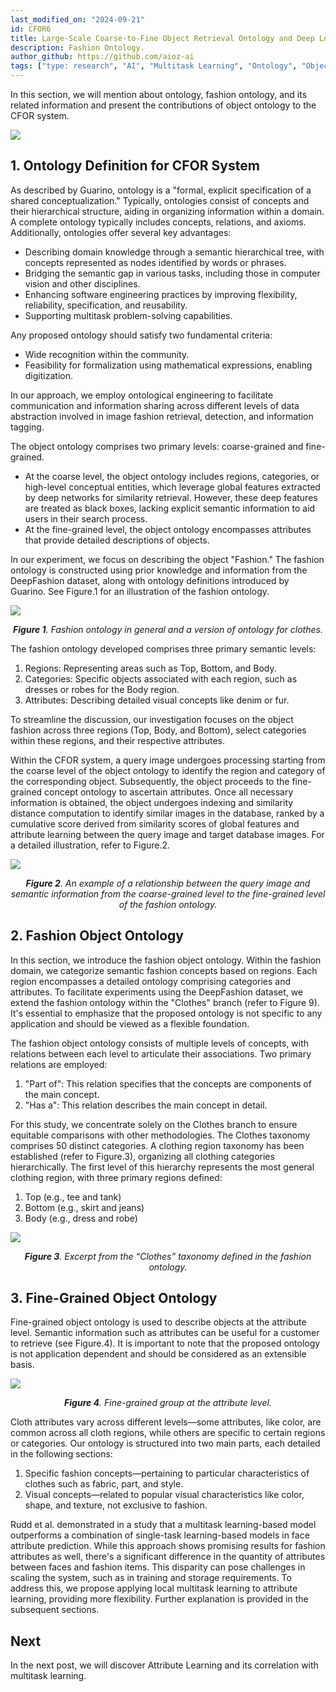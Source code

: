 ```yaml
---
last_modified_on: "2024-09-21"
id: CFOR6
title: Large-Scale Coarse-to-Fine Object Retrieval Ontology and Deep Local Multitask Learning (Part 6)
description: Fashion Ontology.
author_github: https://github.com/aioz-ai
tags: ["type: research", "AI", "Multitask Learning", "Ontology", "Object Retrieval"]
---
```

In this section, we will mention about ontology, fashion ontology, and its related information and present the contributions of object ontology to the CFOR system.

![](https://vision.aioz.io/f/a0aa2d3736084024807e/?dl=1)

## 1.  Ontology Definition for CFOR System
As described by Guarino, ontology is a "formal, explicit specification of a shared conceptualization." Typically, ontologies consist of concepts and their hierarchical structure, aiding in organizing information within a domain. A complete ontology typically includes concepts, relations, and axioms. Additionally, ontologies offer several key advantages:

- Describing domain knowledge through a semantic hierarchical tree, with concepts represented as nodes identified by words or phrases.
- Bridging the semantic gap in various tasks, including those in computer vision and other disciplines.
- Enhancing software engineering practices by improving flexibility, reliability, specification, and reusability.
- Supporting multitask problem-solving capabilities.

Any proposed ontology should satisfy two fundamental criteria:

- Wide recognition within the community.
- Feasibility for formalization using mathematical expressions, enabling digitization.

In our approach, we employ ontological engineering to facilitate communication and information sharing across different levels of data abstraction involved in image fashion retrieval, detection, and information tagging.

The object ontology comprises two primary levels: coarse-grained and fine-grained.

- At the coarse level, the object ontology includes regions, categories, or high-level conceptual entities, which leverage global features extracted by deep networks for similarity retrieval. However, these deep features are treated as black boxes, lacking explicit semantic information to aid users in their search process.
- At the fine-grained level, the object ontology encompasses attributes that provide detailed descriptions of objects.

In our experiment, we focus on describing the object "Fashion." The fashion ontology is constructed using prior knowledge and information from the DeepFashion dataset, along with ontology definitions introduced by Guarino. See Figure.1 for an illustration of the fashion ontology.

![](https://vision.aioz.io/f/195f53e3b6254bf7baa8/?dl=1)*<center>**Figure 1**. Fashion ontology in general and a version of ontology for clothes.</center>*

The fashion ontology developed comprises three primary semantic levels:
1. Regions: Representing areas such as Top, Bottom, and Body.
2. Categories: Specific objects associated with each region, such as dresses or robes for the Body region.
3. Attributes: Describing detailed visual concepts like denim or fur.

To streamline the discussion, our investigation focuses on the object fashion across three regions (Top, Body, and Bottom), select categories within these regions, and their respective attributes.

Within the CFOR system, a query image undergoes processing starting from the coarse level of the object ontology to identify the region and category of the corresponding object. Subsequently, the object proceeds to the fine-grained concept ontology to ascertain attributes. Once all necessary information is obtained, the object undergoes indexing and similarity distance computation to identify similar images in the database, ranked by a cumulative score derived from similarity scores of global features and attribute learning between the query image and target database images. For a detailed illustration, refer to Figure.2.

![](https://vision.aioz.io/f/2f3e76c9a82745eaaad5/?dl=1)*<center>**Figure 2**. An example of a relationship between the query image and semantic information from the coarse-grained level to the fine-grained level of the fashion ontology.</center>*


## 2. Fashion Object Ontology

In this section, we introduce the fashion object ontology. Within the fashion domain, we categorize semantic fashion concepts based on regions. Each region encompasses a detailed ontology comprising categories and attributes. To facilitate experiments using the DeepFashion dataset, we extend the fashion ontology within the "Clothes" branch (refer to Figure 9). It's essential to emphasize that the proposed ontology is not specific to any application and should be viewed as a flexible foundation.

The fashion object ontology consists of multiple levels of concepts, with relations between each level to articulate their associations. Two primary relations are employed:
1. "Part of": This relation specifies that the concepts are components of the main concept.
2. "Has a": This relation describes the main concept in detail.

For this study, we concentrate solely on the Clothes branch to ensure equitable comparisons with other methodologies. The Clothes taxonomy comprises 50 distinct categories. A clothing region taxonomy has been established (refer to Figure.3), organizing all clothing categories hierarchically. The first level of this hierarchy represents the most general clothing region, with three primary regions defined:
1. Top (e.g., tee and tank)
2. Bottom (e.g., skirt and jeans)
3. Body (e.g., dress and robe)

![](https://vision.aioz.io/f/5f04c5ea0d1c4070ab91/?dl=1)*<center>**Figure 3**. Excerpt from the “Clothes” taxonomy defined in the fashion ontology.</center>*

## 3. Fine-Grained Object Ontology

Fine-grained object ontology is used to describe objects at the attribute level. Semantic information such as attributes can be useful for a customer to retrieve (see Figure.4). It is important to note that the proposed ontology is not application dependent and should be considered as an extensible basis.

![](https://vision.aioz.io/f/78c191198ec845caaa99/?dl=1)*<center>**Figure 4**. Fine-grained group at the attribute level.</center>*

Cloth attributes vary across different levels—some attributes, like color, are common across all cloth regions, while others are specific to certain regions or categories. Our ontology is structured into two main parts, each detailed in the following sections:
1. Specific fashion concepts—pertaining to particular characteristics of clothes such as fabric, part, and style.
2. Visual concepts—related to popular visual characteristics like color, shape, and texture, not exclusive to fashion.

Rudd et al. demonstrated in a study that a multitask learning-based model outperforms a combination of single-task learning-based models in face attribute prediction. While this approach shows promising results for fashion attributes as well, there's a significant difference in the quantity of attributes between faces and fashion items. This disparity can pose challenges in scaling the system, such as in training and storage requirements. To address this, we propose applying local multitask learning to attribute learning, providing more flexibility. Further explanation is provided in the subsequent sections.

## Next
In the next post, we will discover Attribute Learning and its correlation with multitask learning.